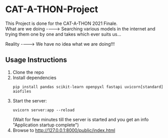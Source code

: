 # CAT-A-THON-Project
This Project is done for the CAT-A-THON 2021 Finale. <br>
What are we doing ----> Searching various models in the internet and trying them one by one and takes which ever suits us...

Reality ----> We have no idea what we are doing!!!


## Usage Instructions
1. Clone the repo
2. Install dependencies
    ```
    pip install pandas scikit-learn openpyxl fastapi uvicorn[standard] aiofiles
    ```
3. Start the server:
    ```
    uvicorn server:app --reload
    ```
    (Wait for few minutes till the server is started and you get an info "Application startup complete")
4. Browse to http://127.0.0.1:8000/public/index.html
